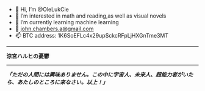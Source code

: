 - 👋 Hi, I’m @OleLukCie
- 👀 I’m interested in math and reading,as well as visual novels
- 🌱 I’m currently learning machine learning
- 💞️ john.chambers.a@gmail.com
- 📫 BTC address:    1K6SoEFLc4x29upSckcRFpLjHXGnTme3MT

***************
**涼宮ハルヒの憂鬱**
***************
***「ただの人間には興味ありません。この中に宇宙人、未来人、超能力者がいたら、あたしのところに来なさい。以上！」***

